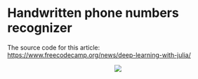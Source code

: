 # Handwritten phone numbers recognizer

The source code for this article: https://www.freecodecamp.org/news/deep-learning-with-julia/

<div align="center">
<a href="https://youtu.be/e5ScpCggVbs">
<img src="https://www.freecodecamp.org/news/content/images/2023/03/frontend.png"/>
</a>
</div>
